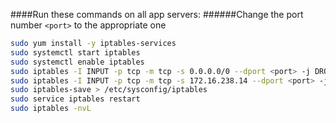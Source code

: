 ####Run these commands on all app servers:
######Change the port number `<port>` to the appropriate one
```bash
sudo yum install -y iptables-services
sudo systemctl start iptables
sudo systemctl enable iptables
sudo iptables -I INPUT -p tcp -m tcp -s 0.0.0.0/0 --dport <port> -j DROP
sudo iptables -I INPUT -p tcp -m tcp -s 172.16.238.14 --dport <port> -j ACCEPT
sudo iptables-save > /etc/sysconfig/iptables
sudo service iptables restart
sudo iptables -nvL
```